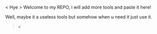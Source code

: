 < Hye >
Welcome to my REPO, i will add more tools and paste it here!

Well, maybe it a useless tools but somehow when u need it just use it. 

><

